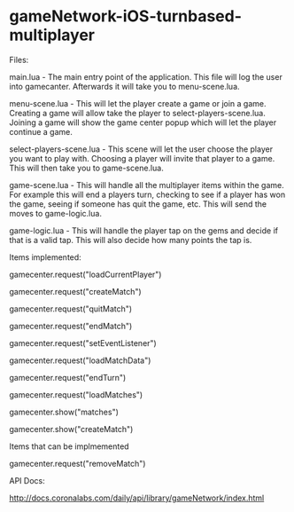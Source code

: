 gameNetwork-iOS-turnbased-multiplayer
=====================================
Files:

main.lua - The main entry point of the application.  This file will log the user into gamecanter.  Afterwards it will take you to menu-scene.lua.

menu-scene.lua - This will let the player create a game or join a game.  Creating a game will allow take the player to select-players-scene.lua.  Joining a game will show the game center popup which will let the player continue a game.

select-players-scene.lua - This scene will let the user choose the player you want to play with.  Choosing a player will invite that player to a game.  This will then take you to game-scene.lua.

game-scene.lua - This will handle all the multiplayer items within the game.  For example this will end a players turn, checking to see if a player has won the game, seeing if someone has quit the game, etc.  This will send the moves to game-logic.lua.

game-logic.lua - This will handle the player tap on the gems and decide if that is a valid tap.  This will also decide how many points the tap is.


Items implemented:

gamecenter.request("loadCurrentPlayer")

gamecenter.request("createMatch")

gamecenter.request("quitMatch")

gamecenter.request("endMatch")

gamecenter.request("setEventListener")

gamecenter.request("loadMatchData")

gamecenter.request("endTurn")

gamecenter.request("loadMatches")


gamecenter.show("matches")

gamecenter.show("createMatch")


Items that can be implmemented

gamecenter.request("removeMatch")


API Docs:

http://docs.coronalabs.com/daily/api/library/gameNetwork/index.html
